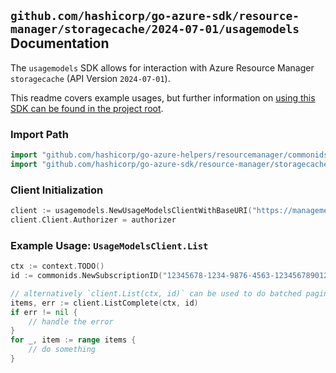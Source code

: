 
## `github.com/hashicorp/go-azure-sdk/resource-manager/storagecache/2024-07-01/usagemodels` Documentation

The `usagemodels` SDK allows for interaction with Azure Resource Manager `storagecache` (API Version `2024-07-01`).

This readme covers example usages, but further information on [using this SDK can be found in the project root](https://github.com/hashicorp/go-azure-sdk/tree/main/docs).

### Import Path

```go
import "github.com/hashicorp/go-azure-helpers/resourcemanager/commonids"
import "github.com/hashicorp/go-azure-sdk/resource-manager/storagecache/2024-07-01/usagemodels"
```


### Client Initialization

```go
client := usagemodels.NewUsageModelsClientWithBaseURI("https://management.azure.com")
client.Client.Authorizer = authorizer
```


### Example Usage: `UsageModelsClient.List`

```go
ctx := context.TODO()
id := commonids.NewSubscriptionID("12345678-1234-9876-4563-123456789012")

// alternatively `client.List(ctx, id)` can be used to do batched pagination
items, err := client.ListComplete(ctx, id)
if err != nil {
	// handle the error
}
for _, item := range items {
	// do something
}
```
